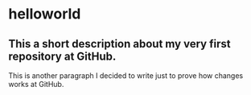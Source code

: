# helloworld
This a short description about my very first repository at GitHub.
-------------------------------------------
This is another paragraph I decided to write just to prove how changes works at GitHub.
